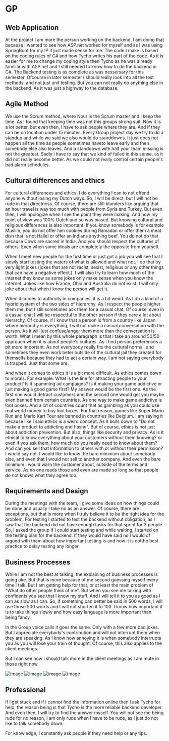 # GP

## Web Application
At the project I am more the person working on the backend, I am doing that because I wanted to see how ASP.net worked for myself and as I was using SpringBoot for my IP it just made sense for me. The code I make is based on the coding rules of C# and how Tycho writes his part of the code. As it is easier for me to change my coding style then Tycho as he was already familiar with ASP.net and I still needed to know how to do the backend in C#. 
The Backend testing is as complete as was nessersary for this semester. Ofcourse in later semester i should really look into all the test methods. and not just unit testing. But you can not really do anything else in the backend. As it was just a highway to the database.

## Agile Method
We use the Scrum method, where Nour is the Scrum master and I keep the time. As I found that keeping time was not this groups strong suit. 
Now it is a lot better, but even then, I have to ask people where they are. And if they can be on location under 15 minutes. 
Every Group project day we try to do a standup and while we said we also would do standdowns. It just does not happen all the time as people sometimes haveto leave early and then somebody else also leaves. And a standdown with half your team missing is not the greatest.
Sadly i have to say that we kind of failed in this sense, as it did not really become better. As we could not really control certain people's bad alarm schedules. 

## Cultural differences and ethics
For cultural differences and ethics, I do everything I can to not offend anyone without losing my Dutch ways. So, I will be direct, but I will not be rude in that directness. 
Of course, there are still blunders like arguing that an hour travel is way too much with people from Syria and Turkey. 
But even then, I will apologize when I see the point they were making. And how my point of view was 100% Dutch and so was biased.
But knowing cultural and religious differences is also important. If you know somebody is for example Muslim, you do not offer him cookies during Ramadan or offer them a meat dish that is not Hallel or offer an Indians anything beef. You do not do that because Cows are sacred in India. And you should respect the cultures of others. Even when some ideals are completely the opposite from yourself.

When I meet new people for the first time or just got a job you will see that I slowly start testing the waters of what is allowed and what not. I do that by very light jokes (jokes that are not racist, sexist, religious or any other things that can have a negative effect.). I will also try to learn how much of the internet they know as some jokes only make sense when you know the internet. Jokes like how France, Ohio and Australia do not exist. I will only joke about that when i know the person will get it. 

When it comes to authority in companies, it is a bit weird. As I do a kind of a hybrid system of the two sides of hierarchy. As I respect the people higher them me, but I still sometimes ask them for a casual chat. Of course, even in a casual chat I will be respectful to the other person if they care a lot about hierarchy. Of course, if I know that a person is from a country like Japan where hierarchy is everything, I will not make a casual conversation with the person. As it will just confuse/anger them more than the conversation is worth. What i mean by this whole paragraph is that i take an around 50/50 approuch when it is about people's cultures. As i find person preferences a bit more important. As not everybody really fits the cultural normal, and sometimes they even work beter outside of the cultural jail they created for themselfs because they had to act a certain way. I am not saying everybody is trapped. Just that some are. 

And when it comes to ethics it is a bit more difficult. As ethics comes down to morals. For example: What is the line for attracting people to your product? 
Is it spamming ad campaigns? Is it making your game addictive or just making a good game first? My answer would be the first one. As the first one would detract customers and the second one would get you maybe even banned from certain countries. As one way to make game addictive is loot boxes. And a lot of countries count that as gambling as you could use real world money to buy loot boxes. For that reason, games like Super Mario Run and Mario Kart Tour are banned in countries like Belgium. I am saying it because like I said ethics is a weird concept. As it boils down to "Do not make a product to addicting and flashy". 
But of course, ethics is not just about addiction prevention. But also, things like security and privacy. As is it ethical to know everything about your customers without them knowing? or even if you ask them, how much do you really need to know about them? And can you sell that information to others with or without their permission? I would say not. I would like to know the bare minimum about somebody else, and even that I would not sell to another company. And even the bare minimum i would warn the customer about, outside of the terms and service. As no one reads those and even are made so long so that people do not knows what they agree too.


## Requirements and Design
During the meetings with the team, I give some ideas on how things could be done and usually I take no as an answer. Of course, there are exceptions, but that is more when I truly believe it to be the right idea for the problem. 
For testing I started to test the backend without obligation, as I saw that the backend did not have enough tasks for that sprint for 3 people. So, I asked the group if I could start testing and while waiting, I started on the testing plan for the backend. If they would have said no I would of argued with them about how important testing is and how it is notthe best practice to delay testing any longer.

## Business Processes
While I am not the best at talking, the explaining of business processes is going oke. But that is more because of me second guessing myself every time I talk. But I am getting help for that, or at least the main problem of "What do other people think of me". But when you see me talking with confidents you see that I know my stuff. And I will tell it to you as good as I can as slow as I can. So, if something can better be said in 500 words, I will use those 500 words and I will not shorten it to 100. I know how important it is to take things slowly and how easy language is more important than being fancy. 

In the Group voice calls it goes the same. Only with a few more bad jokes. But I appreciate everybody's contribution and will not interrupt them when they are speaking. As I know how annoying it is when somebody interrupts you as you will lose your train of thought. Of course, this also applies to the client meetings. 

But I can see how I should talk more in the client meetings as I am mute in those right now.

![image](https://user-images.githubusercontent.com/90248008/173416676-0cf4ed4f-92a0-4379-bcdc-79d12fa15ccc.png)
![image](https://user-images.githubusercontent.com/90248008/173416911-1077125c-3587-47be-9080-60515ae9857c.png)
![image](https://user-images.githubusercontent.com/90248008/173416865-e8ccf1c3-52c1-4b78-b27b-38828378a4d4.png)
![image](https://user-images.githubusercontent.com/90248008/173416965-9fdf83e2-2499-4173-b908-7cd750b3abef.png)


## Professional
If I get stuck and if I cannot find the information online then I ask Tycho for help, the reason being is that Tycho is the more reliable backend developer. 
And even then, I will try to find the answer myself. You will not see me being rude for no reason, I am only rude when I have to be rude, as I just do not like to talk somebody down. 

For knowledge, I constantly ask people if they need help or any tips.


